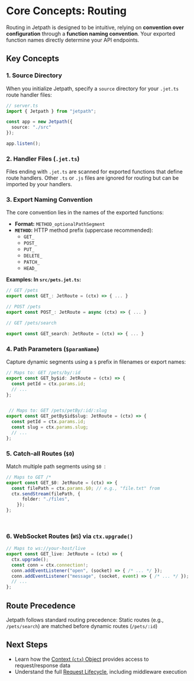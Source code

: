 <docmach type="wrapper" file="docs/fragments/docs.html" replacement="content">
 

# Core Concepts: Routing

Routing in Jetpath is designed to be intuitive, relying on **convention over configuration** through a **function naming convention**. Your exported function names directly determine your API endpoints.

## Key Concepts

### 1. Source Directory

When you initialize Jetpath, specify a `source` directory for your `.jet.ts` route handler files:

```typescript
// server.ts
import { Jetpath } from "jetpath";

const app = new Jetpath({
  source: "./src"
});

app.listen();
```

### 2. Handler Files (`.jet.ts`)

Files ending with `.jet.ts` are scanned for exported functions that define route handlers. Other `.ts` or `.js` files are ignored for routing but can be imported by your handlers.

### 3. Export Naming Convention

The core convention lies in the names of the exported functions:

- **Format:** `METHOD_optionalPathSegment`
- **`METHOD`:** HTTP method prefix (uppercase recommended):
  - `GET_`
  - `POST_`
  - `PUT_`
  - `DELETE_`
  - `PATCH_` 
  - `HEAD_` 

**Examples: In `src/pets.jet.ts`:**

```typescript
// GET /pets
export const GET_: JetRoute = (ctx) => { ... }

// POST /pets
export const POST_: JetRoute = async (ctx) => { ... }

// GET /pets/search

export const GET_search: JetRoute = (ctx) => { ... }
```

### 4. Path Parameters (`$paramName`)

Capture dynamic segments using a `$` prefix in filenames or export names:

```typescript 
// Maps to: GET /pets/by/:id
export const GET_by$id: JetRoute = (ctx) => {
  const petId = ctx.params.id;
  // ...
}; 


 // Maps to: GET /pets/petBy/:id/:slug
export const GET_petBy$id$slug: JetRoute = (ctx) => {
  const petId = ctx.params.id;
  const slug = ctx.params.slug;
  // ...
}; 
```

### 5. Catch-all Routes (`$0`)

Match multiple path segments using `$0
`:

```typescript 
// Maps to GET /*
export const GET_$0: JetRoute = (ctx) => {
  const filePath = ctx.params.$0; // e.g., "file.txt" from
  ctx.sendStream(filePath, {
      folder: "./files", 
    });
}; 

 
```

### 6. WebSocket Routes (`WS`) via `ctx.upgrade()`

```typescript 
// Maps to ws://your-host/live
export const GET_live: JetRoute = (ctx) => {
  ctx.upgrade();
  const conn = ctx.connection!;
  conn.addEventListener("open", (socket) => { /* ... */ });
  conn.addEventListener("message", (socket, event) => { /* ... */ });
  // ...
};
```

## Route Precedence

Jetpath follows standard routing precedence:
Static routes (e.g., `/pets/search`) are matched before dynamic routes (`/pets/:id`)  

## Next Steps

- Learn how the [Context (`ctx`) Object](./context.html) provides access to request/response data
- Understand the full [Request Lifecycle](./request-lifecycle.html), including middleware execution



</docmach>